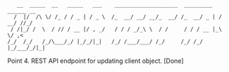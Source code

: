```
   __  _____  __   _____   ___    ____________________  _________   ______ __
  /  |/  /\ \/ /_ / / _ | / _ \  /_  __/ __/ __/_  __/ /_  __/ _ | / __/ //_/
 / /|_/ /  \  / // / __ |/ , _/   / / / _/_\ \  / /     / / / __ |_\ \/ ,<   
/_/  /_/   /_/\___/_/ |_/_/|_|   /_/ /___/___/ /_/     /_/ /_/ |_/___/_/|_|  
```

Point 4. REST API endpoint for updating client object. [Done]
